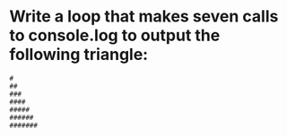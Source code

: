 # Write a loop that makes seven calls to console.log to output the following triangle:

```
#
##
###
####
#####
######
#######
```